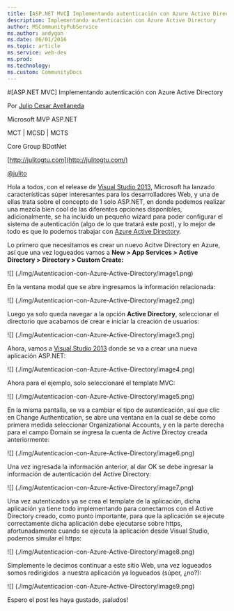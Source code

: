 ```yaml
---
title: [ASP.NET MVC] Implementando autenticación con Azure Active Directory
description: Implementando autenticación con Azure Active Directory
author: MSCommunityPubService
ms.author: andygon
ms.date: 06/01/2016
ms.topic: article
ms.service: web-dev
ms.prod: 
ms.technology:
ms.custom: CommunityDocs
---
```


#[ASP.NET MVC] Implementando autenticación con Azure Active Directory


Por [Julio Cesar
Avellaneda](http://mvp.microsoft.com/en-us/MVP/Julio%20Cesar%20Avellaneda-4038198)

Microsoft MVP ASP.NET

MCT | MCSD | MCTS

Core Group BDotNet

[http://julitogtu.com](http://julitogtu.com/)

[@julito](https://twitter.com/julitogtu)

Hola a todos, con el release de [Visual Studio
2013](http://www.microsoft.com/visualstudio/esn/downloads), Microsoft ha
lanzado características súper interesantes para los desarrolladores Web,
y una de ellas trata sobre el concepto de 1 solo ASP.NET, en donde
podemos realizar una mezcla bien cool de las diferentes opciones
disponibles, adicionalmente, se ha incluido un pequeño wizard para poder
configurar el sistema de autenticación (algo de lo que tratará este
post), y lo mejor de todo es que lo podemos trabajar con [Azure Active
Directory](http://www.windowsazure.com/en-us/services/active-directory/).

Lo primero que necesitamos es crear un nuevo Acitve Directory en Azure,
así que una vez logueados vamos a **New &gt; App Services &gt; Active
Directory &gt; Directory &gt; Custom Create:**

![] (./img/Autenticacion-con-Azure-Active-Directory/image1.png)

En la ventana modal que se abre ingresamos la información relacionada:

![] (./img/Autenticacion-con-Azure-Active-Directory/image2.png)

Luego ya solo queda navegar a la opción **Active Directory**,
seleccionar el directorio que acabamos de crear e iniciar la creación de
usuarios:

![] (./img/Autenticacion-con-Azure-Active-Directory/image3.png)

Ahora, vamos a [Visual Studio
2013](http://www.microsoft.com/visualstudio/esn/downloads) donde se va a
crear una nueva aplicación ASP.NET:

![] (./img/Autenticacion-con-Azure-Active-Directory/image4.png)

Ahora para el ejemplo, solo seleccionaré el template MVC:

![] (./img/Autenticacion-con-Azure-Active-Directory/image5.png)

En la misma pantalla, se va a cambiar el tipo de autenticación, así que
clic en Change Authentication, se abre una ventana en la cual se debe
como primera medida seleccionar Organizational Accounts, y en la parte
derecha para el campo Domain se ingresa la cuenta de Active Directoy
creada anteriormente:

![] (./img/Autenticacion-con-Azure-Active-Directory/image6.png)

Una vez ingresada la información anterior, al dar OK se debe ingresar la
información de autenticación del Active Directory:

![] (./img/Autenticacion-con-Azure-Active-Directory/image7.png)

Una vez autenticados ya se crea el template de la aplicación, dicha
aplicación ya tiene todo implementando para conectarnos con el Active
Directory creado, como punto importante, para que la aplicación se
ejecute correctamente dicha aplicación debe ejecutarse sobre https,
afortunadamente cuando se ejecuta la aplicación desde Visual Studio,
podemos simular el https:

![] (./img/Autenticacion-con-Azure-Active-Directory/image8.png)

Simplemente le decimos continuar a este sitio Web, una vez logueados
somos redirigidos  a nuestra aplicación ya logueados (súper, ¿no?):

![] (./img/Autenticacion-con-Azure-Active-Directory/image9.png)

Espero el post les haya gustado, ¡saludos!




